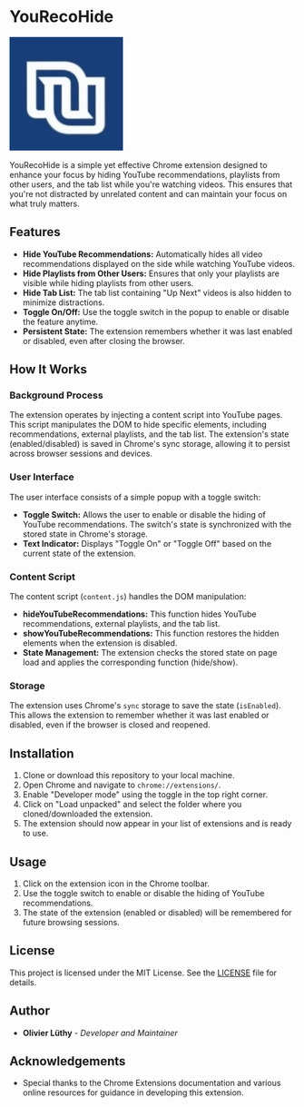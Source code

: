 # YouRecoHide

<img src="icon/icon.png" alt="Logo" width="200" height="200">

YouRecoHide is a simple yet effective Chrome extension designed to enhance your focus by hiding YouTube recommendations, playlists from other users, and the tab list while you're watching videos. This ensures that you're not distracted by unrelated content and can maintain your focus on what truly matters.

## Features

- **Hide YouTube Recommendations:** Automatically hides all video recommendations displayed on the side while watching YouTube videos.
- **Hide Playlists from Other Users:** Ensures that only your playlists are visible while hiding playlists from other users.
- **Hide Tab List:** The tab list containing "Up Next" videos is also hidden to minimize distractions.
- **Toggle On/Off:** Use the toggle switch in the popup to enable or disable the feature anytime.
- **Persistent State:** The extension remembers whether it was last enabled or disabled, even after closing the browser.

## How It Works

### Background Process

The extension operates by injecting a content script into YouTube pages. This script manipulates the DOM to hide specific elements, including recommendations, external playlists, and the tab list. The extension's state (enabled/disabled) is saved in Chrome's sync storage, allowing it to persist across browser sessions and devices.

### User Interface

The user interface consists of a simple popup with a toggle switch:

- **Toggle Switch:** Allows the user to enable or disable the hiding of YouTube recommendations. The switch's state is synchronized with the stored state in Chrome's storage.
- **Text Indicator:** Displays "Toggle On" or "Toggle Off" based on the current state of the extension.

### Content Script

The content script (`content.js`) handles the DOM manipulation:

- **hideYouTubeRecommendations:** This function hides YouTube recommendations, external playlists, and the tab list.
- **showYouTubeRecommendations:** This function restores the hidden elements when the extension is disabled.
- **State Management:** The extension checks the stored state on page load and applies the corresponding function (hide/show).

### Storage

The extension uses Chrome's `sync` storage to save the state (`isEnabled`). This allows the extension to remember whether it was last enabled or disabled, even if the browser is closed and reopened.

## Installation

1. Clone or download this repository to your local machine.
2. Open Chrome and navigate to `chrome://extensions/`.
3. Enable "Developer mode" using the toggle in the top right corner.
4. Click on "Load unpacked" and select the folder where you cloned/downloaded the extension.
5. The extension should now appear in your list of extensions and is ready to use.

## Usage

1. Click on the extension icon in the Chrome toolbar.
2. Use the toggle switch to enable or disable the hiding of YouTube recommendations.
3. The state of the extension (enabled or disabled) will be remembered for future browsing sessions.

## License

This project is licensed under the MIT License. See the [LICENSE](LICENSE) file for details.

## Author

- **Olivier Lüthy** - *Developer and Maintainer*

## Acknowledgements

- Special thanks to the Chrome Extensions documentation and various online resources for guidance in developing this extension.